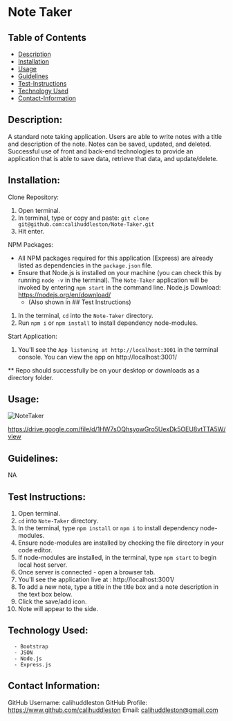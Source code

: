 # Note Taker

## Table of Contents

- [Description](#description)
- [Installation](#install)
- [Usage](#usage)
- [Guidelines](#guidelines)
- [Test-Instructions](#test)
- [Technology Used](#techused)
- [Contact-Information](#email)

## Description:

A standard note taking application. Users are able to write notes with a title and description of the note. Notes can be saved, updated, and deleted. 
Successful use of front and back-end technologies to provide an application that is able to save data, retrieve that data, and update/delete. 

## Installation:

Clone Repository:
1. Open terminal.
2. In terminal, type or copy and paste: `git clone git@github.com:calihuddleston/Note-Taker.git`
3. Hit enter.

NPM Packages:
 - All NPM packages required for this application (Express) are already listed as dependencies in the `package.json` file.
 - Ensure that Node.js is installed on your machine (you can check this by running `node -v` in the terminal). The `Note-Taker` application will be invoked by entering `npm start` in the command line.
            Node.js Download: https://nodejs.org/en/download/
      - (Also shown in ## Test Instructions)
1. In the terminal, `cd` into the `Note-Taker` directory.
2. Run `npm i` or `npm install` to install dependency node-modules.

Start Application: 
1. You'll see the `App listening at http://localhost:3001` in the terminal console. You can view the app on http://localhost:3001/

** Repo should successfully be on your desktop or downloads as a directory folder.

## Usage:
![NoteTaker](https://user-images.githubusercontent.com/102004484/217710424-3dc01a8c-7eed-4be6-a9e4-7af6fff46828.png)

https://drive.google.com/file/d/1HW7sOQhsyowGro5UexDk5OEU8vtTTA5W/view

## Guidelines:

NA

## Test Instructions:

1. Open terminal.
2. `cd` into `Note-Taker` directory.
3. In the terminal, type `npm install` or `npm i` to install dependency node-modules.
4. Ensure node-modules are installed by checking the file directory in your code editor. 
5. If node-modules are installed, in the terminal, type `npm start` to begin local host server.
6. Once server is connected - open a browser tab. 
7. You'll see the application live at : http://localhost:3001/
8. To add a new note, type a title in the title box and a note description in the text box below. 
9. Click the save/add icon.
10. Note will appear to the side.

## Technology Used:

      - Bootstrap 
      - JSON 
      - Node.js 
      - Express.js

## Contact Information:

GitHub Username: calihuddleston
GitHub Profile: https://www.github.com/calihuddleston
Email: calihuddleston@gmail.com
